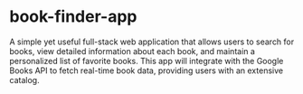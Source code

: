 # book-finder-app
A simple yet useful full-stack web application that allows users to search for books, view detailed information about each book, and maintain a personalized list of favorite books. This app will integrate with the Google Books API to fetch real-time book data, providing users with an extensive catalog.
